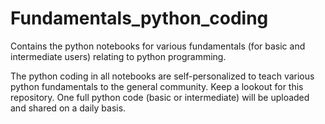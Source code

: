 # Fundamentals_python_coding
Contains the python notebooks for various fundamentals (for basic and intermediate users) relating to python programming.

The python coding in all notebooks are self-personalized to teach various python fundamentals to the general community. 
Keep a lookout for this repository. One full python code (basic or intermediate) will be uploaded and shared on a daily basis. 

